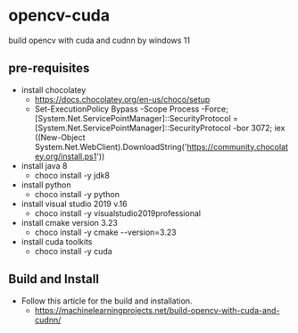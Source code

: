 # opencv-cuda
build opencv with cuda and cudnn by windows 11
## pre-requisites
* install chocolatey 
  * https://docs.chocolatey.org/en-us/choco/setup
  * Set-ExecutionPolicy Bypass -Scope Process -Force; [System.Net.ServicePointManager]::SecurityProtocol = [System.Net.ServicePointManager]::SecurityProtocol -bor 3072; iex ((New-Object System.Net.WebClient).DownloadString('https://community.chocolatey.org/install.ps1'))
* install java 8
  * choco install -y jdk8
* install python
  * choco install -y python
* install visual studio 2019 v.16
  * choco install -y visualstudio2019professional
* install cmake version 3.23
  * choco install -y cmake --version=3.23
* install cuda toolkits
  * choco install -y cuda

## Build and Install
* Follow this article for the build and installation. 
  * https://machinelearningprojects.net/build-opencv-with-cuda-and-cudnn/
